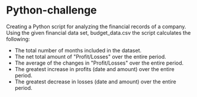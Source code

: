 # Python-challenge
Creating a Python script for analyzing the financial records of a company. Using the given financial data set, budget_data.csv the script calculates the following:
* The total number of months included in the dataset.
* The net total amount of "Profit/Losses" over the entire period.
* The average of the changes in "Profit/Losses" over the entire period.
* The greatest increase in profits (date and amount) over the entire period.
* The greatest decrease in losses (date and amount) over the entire period.
 
